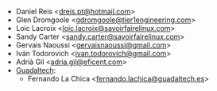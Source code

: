 - Daniel Reis \<<dreis.pt@hotmail.com>\>
- Glen Dromgoole \<<gdromgoole@tier1engineering.com>\>
- Loic Lacroix \<<loic.lacroix@savoirfairelinux.com>\>
- Sandy Carter \<<sandy.carter@savoirfairelinux.com>\>
- Gervais Naoussi \<<gervaisnaoussi@gmail.com>\>
- Iván Todorovich \<<ivan.todorovich@gmail.com>\>
- Adrià Gil \<<adria.gil@eficent.com>\>
- [Guadaltech](https://www.guadaltech.es):
  - Fernando La Chica \<<fernando.lachica@guadaltech.es>\>
